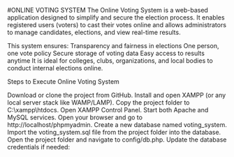 #ONLINE VOTING SYSTEM
The Online Voting System is a web-based application designed to simplify and secure the election process. It enables registered users (voters) to cast their votes online and allows administrators to manage candidates, elections, and view real-time results.

This system ensures:
Transparency and fairness in elections
One person, one vote policy
Secure storage of voting data
Easy access to results anytime
It is ideal for colleges, clubs, organizations, and local bodies to conduct internal elections online.

Steps to Execute Online Voting System

Download or clone the project from GitHub.
Install and open XAMPP (or any local server stack like WAMP/LAMP).
Copy the project folder to C:\xampp\htdocs\.
Open XAMPP Control Panel.
Start both Apache and MySQL services.
Open your browser and go to http://localhost/phpmyadmin.
Create a new database named voting_system.
Import the voting_system.sql file from the project folder into the database.
Open the project folder and navigate to config/db.php.
Update the database credentials if needed:
